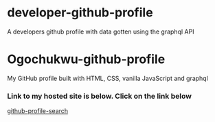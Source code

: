 # developer-github-profile

A developers github profile with data gotten using the graphql API

# Ogochukwu-github-profile

My GitHub profile built with HTML, CSS, vanilla JavaScript and graphql

### Link to my hosted site is below. Click on the link below

[github-profile-search](https://odomfavour.github.io/dev-github-profile)
